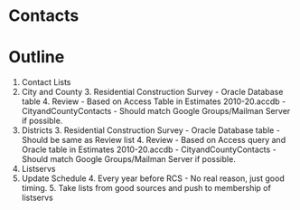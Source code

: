 # Contacts

# Outline
1. Contact Lists
  2. City and County
    3. Residential Construction Survey - Oracle Database table
    4. Review - Based on Access Table in Estimates 2010-20.accdb - CityandCountyContacts - Should match Google Groups/Mailman Server if possible.
  3. Districts
    3. Residential Construction Survey - Oracle Database table - Should be same as Review list
    4. Review - Based on Access query and Oracle table in Estimates 2010-20.accdb - CityandCountyContacts - Should match Google Groups/Mailman Server if possible.
2. Listservs
  3. Update Schedule
    4. Every year before RCS - No real reason, just good timing.
    5. Take lists from good sources and push to membership of listservs
